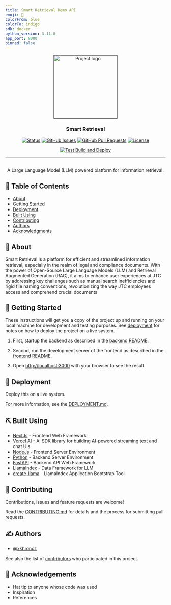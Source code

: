 ```yaml
---
title: Smart Retrieval Demo API
emoji: 📝
colorFrom: blue
colorTo: indigo
sdk: docker
python_version: 3.11.8
app_port: 8000
pinned: false
---
```


<p align="center">
  <a href="" rel="noopener">
 <img width=200px height=200px src="smart retrieval.webp" alt="Project logo"></a>
</p>

<h3 align="center">Smart Retrieval</h3>

<div align="center">

[![Status](https://img.shields.io/badge/status-active-success.svg)]()
[![GitHub Issues](https://img.shields.io/github/issues/digitalbuiltenvironment/Smart-Retrieval.svg)](https://github.com/digitalbuiltenvironment/Smart-Retrieval/issues)
[![GitHub Pull Requests](https://img.shields.io/github/issues-pr/digitalbuiltenvironment/Smart-Retrieval.svg)](https://github.com/digitalbuiltenvironment/Smart-Retrieval/pulls)
[![License](https://img.shields.io/badge/license-MIT-blue.svg)](/LICENSE)

[![Test Build and Deploy](https://github.com/digitalbuiltenvironment/Smart-Retrieval/actions/workflows/pipeline.yml/badge.svg)](https://github.com/digitalbuiltenvironment/Smart-Retrieval/actions/workflows/pipeline.yml)

</div>

---

<p align="center">
  <br>
  A Large Language Model (LLM) powered platform for information retrieval.
  <br>
</p>

## 📝 Table of Contents

- [About](#about)
- [Getting Started](#getting_started)
- [Deployment](#deployment)
- [Built Using](#built_using)
- [Contributing](#contributing)
- [Authors](#authors)
- [Acknowledgments](#acknowledgement)

## 🧐 About <a name = "about"></a>

Smart Retrieval is a platform for efficient and streamlined information retrieval, especially in the realm of legal and compliance documents.
With the power of Open-Source Large Language Models (LLM) and Retrieval Augmented Generation (RAG), it aims to enhance user experiences at JTC by addressing key challenges such as manual search inefficiencies and rigid file naming conventions, revolutionizing the way JTC employees access and comprehend crucial documents

## 🏁 Getting Started <a name = "getting_started"></a>

These instructions will get you a copy of the project up and running on your local machine for development and testing purposes. See [deployment](#deployment) for notes on how to deploy the project on a live system.

1. First, startup the backend as described in the [backend README](./backend/README.md).

2. Second, run the development server of the frontend as described in the [frontend README](./frontend/README.md).

3. Open [http://localhost:3000](http://localhost:3000) with your browser to see the result.

## 🚀 Deployment <a name = "deployment"></a>

Deploy this on a live system.

For more information, see the [DEPLOYMENT.md](./DEPLOYMENT.md).

## ⛏️ Built Using <a name = "built_using"></a>

- [NextJs](https://nextjs.org/) - Frontend Web Framework
- [Vercel AI](https://vercel.com/ai) - AI SDK library for building AI-powered streaming text and chat UIs.
- [NodeJs](https://nodejs.org/en/) - Frontend Server Environment
- [Python](https://python.org/) - Backend Server Environment
- [FastAPI](https://fastapi.tiangolo.com/) - Backend API Web Framework
- [LlamaIndex](https://www.llamaindex.ai/) - Data Framework for LLM
- [create-llama](https://github.com/run-llama/LlamaIndexTS/tree/main/packages/create-llama) - LlamaIndex Application Bootstrap Tool

## 📑 Contributing <a name = "contributing"></a>

Contributions, issues and feature requests are welcome!

Read the [CONTRIBUTING.md](./CONTRIBUTING.md) for details and the process for submitting pull requests.

## ✍️ Authors <a name = "authors"></a>

- [@xkhronoz](https://github.com/xkhronoz)

See also the list of [contributors](https://github.com/digitalbuiltenvironment/Smart-Retrieval/contributors) who participated in this project.

## 🎉 Acknowledgements <a name = "acknowledgement"></a>

- Hat tip to anyone whose code was used
- Inspiration
- References
